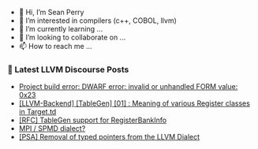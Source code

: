 - 👋 Hi, I’m Sean Perry
- 👀 I’m interested in compilers (c++, COBOL, llvm)
- 🌱 I’m currently learning ...
- 💞️ I’m looking to collaborate on ...
- 📫 How to reach me ...

<!---
s66perry/s66perry is a ✨ special ✨ repository because its `README.md` (this file) appears on your GitHub profile.
You can click the Preview link to take a look at your changes.
--->
### 📕 Latest LLVM Discourse Posts

<!-- DISCOURSE-LLVM:START -->
- [Project build error: DWARF error: invalid or unhandled FORM value: 0x23](https://discourse.llvm.org/t/project-build-error-dwarf-error-invalid-or-unhandled-form-value-0x23/74506#post_1)
- [[LLVM-Backend] [TableGen] [01] : Meaning of various Register classes in Target.td](https://discourse.llvm.org/t/llvm-backend-tablegen-01-meaning-of-various-register-classes-in-target-td/74136#post_3)
- [[RFC] TableGen support for RegisterBankInfo](https://discourse.llvm.org/t/rfc-tablegen-support-for-registerbankinfo/74459#post_5)
- [MPI / SPMD dialect?](https://discourse.llvm.org/t/mpi-spmd-dialect/72347#post_15)
- [[PSA] Removal of typed pointers from the LLVM Dialect](https://discourse.llvm.org/t/psa-removal-of-typed-pointers-from-the-llvm-dialect/74502#post_1)
<!-- DISCOURSE-LLVM:END -->
